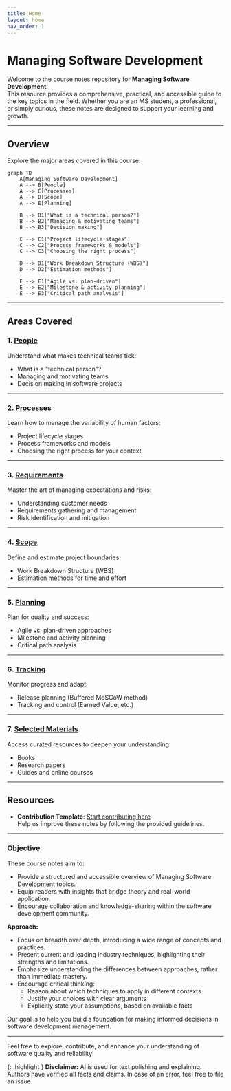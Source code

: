 ```yaml
---
title: Home
layout: home
nav_order: 1
---
```


# Managing Software Development

Welcome to the course notes repository for **Managing Software Development**.  
This resource provides a comprehensive, practical, and accessible guide to the key topics in the field. Whether you are an MS student, a professional, or simply curious, these notes are designed to support your learning and growth.

---

## Overview

Explore the major areas covered in this course:

```mermaid
graph TD
    A[Managing Software Development]
    A --> B[People]
    A --> C[Processes]
    A --> D[Scope]
    A --> E[Planning]

    B --> B1["What is a technical person?"]
    B --> B2["Managing & motivating teams"]
    B --> B3["Decision making"]

    C --> C1["Project lifecycle stages"]
    C --> C2["Process frameworks & models"]
    C --> C3["Choosing the right process"]

    D --> D1["Work Breakdown Structure (WBS)"]
    D --> D2["Estimation methods"]

    E --> E1["Agile vs. plan-driven"]
    E --> E2["Milestone & activity planning"]
    E --> E3["Critical path analysis"]
```

---

## Areas Covered

### 1. [People](/content/define/)
Understand what makes technical teams tick:
- What is a "technical person"?
- Managing and motivating teams
- Decision making in software projects

---

### 2. [Processes](/content/proc/)
Learn how to manage the variability of human factors:
- Project lifecycle stages
- Process frameworks and models
- Choosing the right process for your context

---

### 3. [Requirements](/content/reqs/)
Master the art of managing expectations and risks:
- Understanding customer needs
- Requirements gathering and management
- Risk identification and mitigation

---

### 4. [Scope](/content/scope/)
Define and estimate project boundaries:
- Work Breakdown Structure (WBS)
- Estimation methods for time and effort

---

### 5. [Planning](/content/plan/)
Plan for quality and success:
- Agile vs. plan-driven approaches
- Milestone and activity planning
- Critical path analysis

---

### 6. [Tracking](/content/track/)
Monitor progress and adapt:
- Release planning (Buffered MoSCoW method)
- Tracking and control (Earned Value, etc.)

---

### 7. [Selected Materials](/content/material/)
Access curated resources to deepen your understanding:
- Books
- Research papers
- Guides and online courses

---

## Resources

- **Contribution Template**: [Start contributing here](/content/template/)  
  Help us improve these notes by following the provided guidelines.

---

### Objective

These course notes aim to:
- Provide a structured and accessible overview of Managing Software Development topics.
- Equip readers with insights that bridge theory and real-world application.
- Encourage collaboration and knowledge-sharing within the software development community.

**Approach:**  
- Focus on breadth over depth, introducing a wide range of concepts and practices.
- Present current and leading industry techniques, highlighting their strengths and limitations.
- Emphasize understanding the differences between approaches, rather than immediate mastery.
- Encourage critical thinking:
    - Reason about which techniques to apply in different contexts
    - Justify your choices with clear arguments
    - Explicitly state your assumptions, based on available facts

Our goal is to help you build a foundation for making informed decisions in software development management.

---

Feel free to explore, contribute, and enhance your understanding of software quality and reliability!

{: .highlight }
**Disclaimer:** AI is used for text polishing and explaining. Authors have verified all facts and claims. In case of an error, feel free to file an issue.